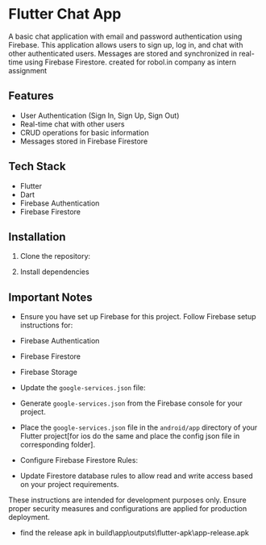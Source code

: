 # Flutter Chat App

A basic chat application with email and password authentication using Firebase. This application allows users to sign up, log in, and chat with other authenticated users. Messages are stored and synchronized in real-time using Firebase Firestore. created for robol.in company as intern assignment

## Features

- User Authentication (Sign In, Sign Up, Sign Out)
- Real-time chat with other users
- CRUD operations for basic information
- Messages stored in Firebase Firestore

## Tech Stack

- Flutter
- Dart
- Firebase Authentication
- Firebase Firestore

## Installation

1. Clone the repository:

2. Install dependencies

## Important Notes

- Ensure you have set up Firebase for this project. Follow Firebase setup instructions for:
- Firebase Authentication
- Firebase Firestore
- Firebase Storage

- Update the `google-services.json` file:
- Generate `google-services.json` from the Firebase console for your project.
- Place the `google-services.json` file in the `android/app` directory of your Flutter project[for ios do the same and place the config json file in corresponding folder].


- Configure Firebase Firestore Rules:
- Update Firestore database rules to allow read and write access based on your project requirements.

These instructions are intended for development purposes only. Ensure proper security measures and configurations are applied for production deployment.


- find the release apk in build\app\outputs\flutter-apk\app-release.apk
